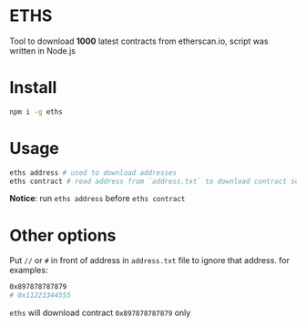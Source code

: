 # ETHS
Tool to download __1000__ latest contracts from etherscan.io, script was written in Node.js

# Install

```bash
npm i -g eths
```

# Usage

```bash
eths address # used to download addresses
eths contract # read address from `address.txt` to download contract source code.
```

__Notice__: run `eths address` before `eths contract`

# Other options

Put `//` or `#` in front of address in `address.txt` file to ignore that address. for examples:
```bash
0x897878787879
# 0x11223344555
```
`eths` will download contract `0x897878787879` only


